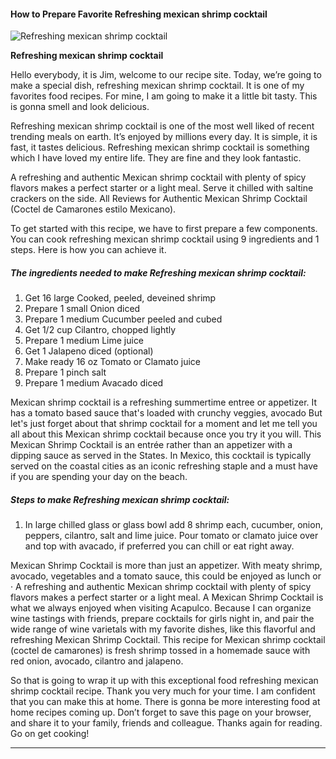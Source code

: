             

#### How to Prepare Favorite Refreshing mexican shrimp cocktail

![Refreshing mexican shrimp cocktail](https://img-global.cpcdn.com/recipes/5244477757194240/751x532cq70/refreshing-mexican-shrimp-cocktail-recipe-main-photo.jpg)

**Refreshing mexican shrimp cocktail**

Hello everybody, it is Jim, welcome to our recipe site. Today, we’re going to make a special dish, refreshing mexican shrimp cocktail. It is one of my favorites food recipes. For mine, I am going to make it a little bit tasty. This is gonna smell and look delicious.

Refreshing mexican shrimp cocktail is one of the most well liked of recent trending meals on earth. It’s enjoyed by millions every day. It is simple, it is fast, it tastes delicious. Refreshing mexican shrimp cocktail is something which I have loved my entire life. They are fine and they look fantastic.

A refreshing and authentic Mexican shrimp cocktail with plenty of spicy flavors makes a perfect starter or a light meal. Serve it chilled with saltine crackers on the side. All Reviews for Authentic Mexican Shrimp Cocktail (Coctel de Camarones estilo Mexicano).

To get started with this recipe, we have to first prepare a few components. You can cook refreshing mexican shrimp cocktail using 9 ingredients and 1 steps. Here is how you can achieve it.

##### The ingredients needed to make Refreshing mexican shrimp cocktail:

1.  Get 16 large Cooked, peeled, deveined shrimp
2.  Prepare 1 small Onion diced
3.  Prepare 1 medium Cucumber peeled and cubed
4.  Get 1/2 cup Cilantro, chopped lightly
5.  Prepare 1 medium Lime juice
6.  Get 1 Jalapeno diced (optional)
7.  Make ready 16 oz Tomato or Clamato juice
8.  Prepare 1 pinch salt
9.  Prepare 1 medium Avacado diced

Mexican shrimp cocktail is a refreshing summertime entree or appetizer. It has a tomato based sauce that's loaded with crunchy veggies, avocado But let's just forget about that shrimp cocktail for a moment and let me tell you all about this Mexican shrimp cocktail because once you try it you will. This Mexican Shrimp Cocktail is an entrée rather than an appetizer with a dipping sauce as served in the States. In Mexico, this cocktail is typically served on the coastal cities as an iconic refreshing staple and a must have if you are spending your day on the beach.

##### Steps to make Refreshing mexican shrimp cocktail:

1.  In large chilled glass or glass bowl add 8 shrimp each, cucumber, onion, peppers, cilantro, salt and lime juice. Pour tomato or clamato juice over and top with avacado, if preferred you can chill or eat right away.

Mexican Shrimp Cocktail is more than just an appetizer. With meaty shrimp, avocado, vegetables and a tomato sauce, this could be enjoyed as lunch or · A refreshing and authentic Mexican shrimp cocktail with plenty of spicy flavors makes a perfect starter or a light meal. A Mexican Shrimp Cocktail is what we always enjoyed when visiting Acapulco. Because I can organize wine tastings with friends, prepare cocktails for girls night in, and pair the wide range of wine varietals with my favorite dishes, like this flavorful and refreshing Mexican Shrimp Cocktail. This recipe for Mexican shrimp cocktail (coctel de camarones) is fresh shrimp tossed in a homemade sauce with red onion, avocado, cilantro and jalapeno.

So that is going to wrap it up with this exceptional food refreshing mexican shrimp cocktail recipe. Thank you very much for your time. I am confident that you can make this at home. There is gonna be more interesting food at home recipes coming up. Don’t forget to save this page on your browser, and share it to your family, friends and colleague. Thanks again for reading. Go on get cooking!

* * *
